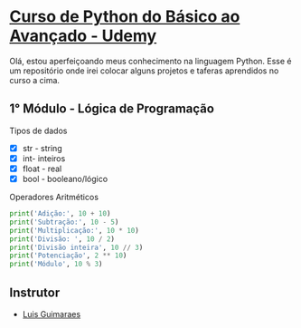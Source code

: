 # [Curso de Python do Básico ao Avançado - Udemy](https://www.udemy.com/course/python-3-do-zero-ao-avancado/)

Olá, estou aperfeiçoando meus conhecimento na linguagem Python. 
Esse é um repositório onde irei colocar alguns projetos e taferas aprendidos no curso a cima. 

## 1° Módulo - Lógica de Programação

Tipos de dados
- [x] str - string
- [x] int- inteiros
- [x] float - real
- [x] bool - booleano/lógico

Operadores Aritméticos

```python
print('Adição:', 10 + 10)
print('Subtração:', 10 - 5)
print('Multiplicação:', 10 * 10)
print('Divisão: ', 10 / 2)
print('Divisão inteira', 10 // 3)
print('Potenciação', 2 ** 10)
print('Módulo', 10 % 3)
```

## Instrutor

- [Luis Guimaraes](https://www.linkedin.com/in/luisguima/)